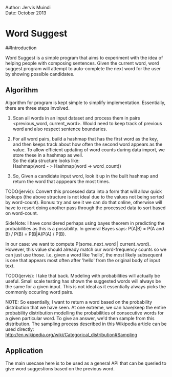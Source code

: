 Author: Jervis Muindi   
Date: October 2013   


# Word Suggest

##Introduction

Word Suggest is a simple program that aims to experiment with the idea of helping people with composing sentences. Given the current
word, word suggest program will attempt to auto-complete the next word for the user by showing
possible candidates. 

## Algorithm
Algorithm for program is kept simple to simplify implementation. Essentially, there are three steps
involved.

1. Scan all words in an input dataset and process them in pairs <previous_word, current_word>. Would
need to keep track of previous word and also respect sentence boundaries.

1. For all  word pairs, build a hashmap that has the first word as the key, and then keeps track about
how often the second word appears as the value. To allow efficient updating of word counts during data import,
 we store these in a hashmap as well.<br/>
So the data structure looks like:<br/>
Hashmap(word - > Hashmap(word -> word_count))

1. So, Given a candidate input word, look it up in the built hashmap and return the word
that apppears the most times.

TODO(jervis): Convert this processed data into a form that will allow quick lookups (the above structure is not 
ideal due to the values not being sorted by word-count). Bonus: try and see it we can do that online, otherwise 
will have to resort doing another pass through the processed data to sort based on word-count.  

SideNote: I have considered perhaps using bayes theorem in predicting the probabilities as this is a possibility. 
In general Bayes says: P(A|B) = P(A and B) / P(B) = P(B|A)P(A) / P(B). 

In our case: we want to compute P(some_next_word | current_word).  
However, this value should already match our word-frequency counts so we can just use those. i.e, given a word
like 'hello', the most likely subsequent is one that appears most often after 'hello' from the original body
of input text. 

TODO(jervis): I take that back. Modeling with probabilities will actually be useful. Small scale testing has
shown the suggested words will always be the same for a given input. This is not ideal as it essentially
always picks the commonly occuriing word pairs. 

NOTE: So essentially, I want to return a word based on the probability distribution that we have seen. At one extreme,
we can have/keep the entire probability distribution modelling the probabilities of consecutive words for a given
particular word. To give an answer, we'd then sample from this distribution. The sampling process described 
in this Wikipedia article can be used directly: http://en.wikipedia.org/wiki/Categorical_distribution#Sampling

## Application
The main usecase here is to be used as a general API that can be queried to give word suggestions
based on the previous word. 

